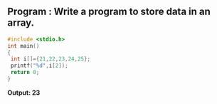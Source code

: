 ## Program : Write a program to store data in an array.
```c
#include <stdio.h>
int main()
{
 int i[]={21,22,23,24,25};
 printf("%d",i[2]);
 return 0;
}
```
**Output: 23**
